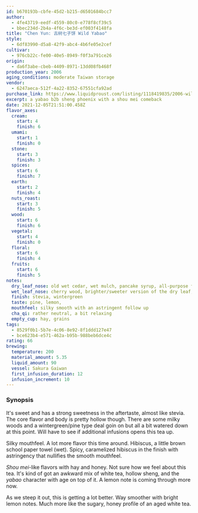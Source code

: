 ```yaml
---
id: b670193b-cbfe-45d2-b215-d6501684bcc7
author:
  - 4fe43719-eedf-4559-80c0-e778f8cf39c5
  - bbec234d-2b4a-4f6c-be3d-ef003f4148fa
title: "Chen Yun: 古树七子饼 Wild Yabao"
style:
  - 6df83990-d5a8-42f9-abc4-4b6fe05e2cef
cultivar:
  - 976cb22c-fe00-40e5-8949-f0f3a791ce26
origin:
  - da6f3abe-cbeb-4409-8971-13dd08fb468f
production_year: 2006
aging_conditions: moderate Taiwan storage
vendor:
  - 6247aeca-512f-4a22-8352-67551cfa92ad
purchase_link: https://www.liquidproust.com/listing/1118419835/2006-wild-yabao-357g
excerpt: a yabao b2b sheng phoenix with a shou mei comeback
date: 2021-12-05T21:51:00.458Z
flavor_axes:
  cream:
    start: 4
    finish: 6
  umami:
    start: 1
    finish: 0
  stone:
    start: 3
    finish: 3
  spices:
    start: 6
    finish: 7
  earth:
    start: 2
    finish: 4
  nuts_roast:
    start: 3
    finish: 5
  wood:
    start: 6
    finish: 6
  vegetal:
    start: 4
    finish: 0
  floral:
    start: 6
    finish: 4
  fruits:
    start: 6
    finish: 5
notes:
  dry_leaf_nose: old wet cedar, wet mulch, pancake syrup, all-purpose flour
  wet_leaf_nose: cherry wood, brighter/sweeter version of the dry leaf, a bit spicy
  finish: stevia, wintergreen
  taste: pine, lemon,
  mouthfeel: silky smooth with an astringent follow up
  cha_qi: rather neutral, a bit relaxing
  empty_cup: hay, grains
tags:
  - 8529f0b1-5b7e-4c06-8e92-8f1ddd127e47
  - bce623b4-e571-462a-b95b-988beb6dce4c
rating: 66
brewing:
  temperature: 200
  material_amount: 5.35
  liquid_amount: 90
  vessel: Sakura Gaiwan
  first_infusion_duration: 12
  infusion_increment: 10
---
```

### Synopsis

It's sweet and has a strong sweetness in the aftertaste, almost like stevia. The core flavor and body is pretty hollow though. There are some milky woods and a wintergreen/pine type deal goin on but all a bit watered down at this point. Will have to see if additional infusions opens this tea up.

Silky mouthfeel. A lot more flavor this time around. Hibiscus, a little brown school paper towel (wet). Spicy, caramelized hibiscus in the finish with astringency that nullifies the smooth mouthfeel.

*Shou mei*-like flavors with hay and honey. Not sure how we feel about this tea. It's kind of got an awkward mix of white tea, hollow sheng, and the *yabao* character with age on top of it. A lemon note is coming through more now.

As we steep it out, this is getting a lot better. Way smoother with bright lemon notes. Much more like the sugary, honey profile of an aged white tea.
